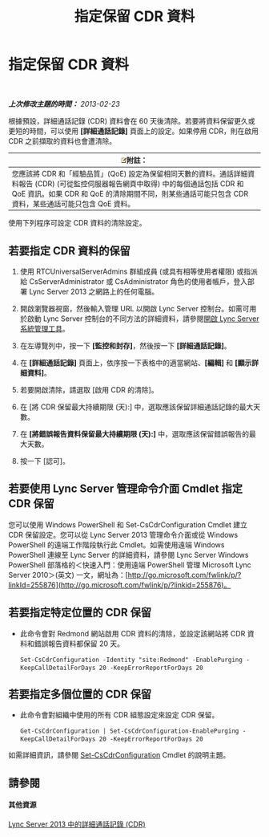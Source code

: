 ﻿---
title: 指定保留 CDR 資料
TOCTitle: 指定保留 CDR 資料
ms:assetid: c0fd6056-87bc-4136-902a-f1b37cd3a1ca
ms:mtpsurl: https://technet.microsoft.com/zh-tw/library/Gg182581(v=OCS.15)
ms:contentKeyID: 49292208
ms.date: 08/24/2015
mtps_version: v=OCS.15
ms.translationtype: HT
---

# 指定保留 CDR 資料

 

_**上次修改主題的時間：** 2013-02-23_

根據預設，詳細通話記錄 (CDR) 資料會在 60 天後清除。若要將資料保留更久或更短的時間，可以使用 **\[詳細通話記錄\]** 頁面上的設定。如果停用 CDR，則在啟用 CDR 之前擷取的資料也會遭清除。

<table>
<thead>
<tr class="header">
<th><img src="images/Gg398811.note(OCS.15).gif" title="note" alt="note" />附註：</th>
</tr>
</thead>
<tbody>
<tr class="odd">
<td>您應該將 CDR 和「經驗品質」(QoE) 設定為保留相同天數的資料。通話詳細資料報告 (CDR) (可從監控伺服器報告網頁中取得) 中的每個通話包括 CDR 和 QoE 資訊。如果 CDR 和 QoE 的清除期間不同，則某些通話可能只包含 CDR 資料，某些通話可能只包含 QoE 資料。</td>
</tr>
</tbody>
</table>


使用下列程序可設定 CDR 資料的清除設定。

## 若要指定 CDR 資料的保留

1.  使用 RTCUniversalServerAdmins 群組成員 (或具有相等使用者權限) 或指派給 CsServerAdministrator 或 CsAdministrator 角色的使用者帳戶，登入部署 Lync Server 2013 之網路上的任何電腦。

2.  開啟瀏覽器視窗，然後輸入管理 URL 以開啟 Lync Server 控制台。如需可用於啟動 Lync Server 控制台的不同方法的詳細資料，請參閱[開啟 Lync Server 系統管理工具](lync-server-2013-open-lync-server-administrative-tools.md)。

3.  在左導覽列中，按一下 **\[監控和封存\]**，然後按一下 **\[詳細通話記錄\]**。

4.  在 **\[詳細通話記錄\]** 頁面上，依序按一下表格中的適當網站、**\[編輯\]** 和 **\[顯示詳細資料\]**。

5.  若要開啟清除，請選取 \[啟用 CDR 的清除\]。

6.  在 \[將 CDR 保留最大持續期限 (天):\] 中，選取應該保留詳細通話記錄的最大天數。

7.  在 **\[將錯誤報告資料保留最大持續期限 (天):\]** 中，選取應該保留錯誤報告的最大天數。

8.  按一下 \[認可\]。

## 若要使用 Lync Server 管理命令介面 Cmdlet 指定 CDR 保留

您可以使用 Windows PowerShell 和 Set-CsCdrConfiguration Cmdlet 建立 CDR 保留設定。您可以從 Lync Server 2013 管理命令介面或從 Windows PowerShell 的遠端工作階段執行此 Cmdlet。如需使用遠端 Windows PowerShell 連線至 Lync Server 的詳細資料，請參閱 Lync Server Windows PowerShell 部落格的＜快速入門：使用遠端 PowerShell 管理 Microsoft Lync Server 2010＞(英文) 一文，網址為：[http://go.microsoft.com/fwlink/p/?linkId=255876](http://go.microsoft.com/fwlink/p/?linkid=255876)。

## 若要指定特定位置的 CDR 保留

  - 此命令會對 Redmond 網站啟用 CDR 資料的清除，並設定該網站將 CDR 資料和錯誤報告資料都保留 20 天。
    
        Set-CsCdrConfiguration -Identity "site:Redmond" -EnablePurging -KeepCallDetailForDays 20 -KeepErrorReportForDays 20

## 若要指定多個位置的 CDR 保留

  - 此命令會對組織中使用的所有 CDR 組態設定來設定 CDR 保留。
    
        Get-CsCdrConfiguration | Set-CsCdrConfiguration-EnablePurging -KeepCallDetailForDays 20 -KeepErrorReportForDays 20

如需詳細資訊，請參閱 [Set-CsCdrConfiguration](set-cscdrconfiguration.md) Cmdlet 的說明主題。

## 請參閱

#### 其他資源

[Lync Server 2013 中的詳細通話記錄 (CDR)](lync-server-2013-call-detail-recording-cdr.md)

